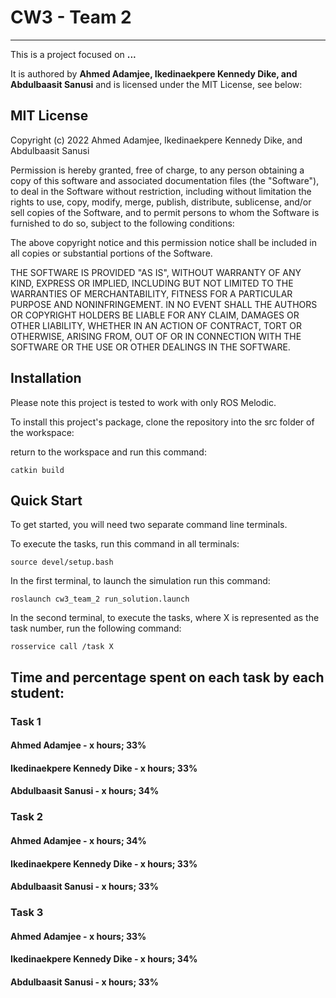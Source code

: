 # CW3 - Team 2
----------------- 

This is a project focused on **...**

It is authored by **Ahmed Adamjee, Ikedinaekpere Kennedy Dike, and Abdulbaasit Sanusi** and is licensed under the MIT License, see below:


## MIT License

Copyright (c) 2022 Ahmed Adamjee, Ikedinaekpere Kennedy Dike, and Abdulbaasit Sanusi

Permission is hereby granted, free of charge, to any person obtaining a copy
of this software and associated documentation files (the "Software"), to deal
in the Software without restriction, including without limitation the rights
to use, copy, modify, merge, publish, distribute, sublicense, and/or sell
copies of the Software, and to permit persons to whom the Software is
furnished to do so, subject to the following conditions:

The above copyright notice and this permission notice shall be included in all
copies or substantial portions of the Software.

THE SOFTWARE IS PROVIDED "AS IS", WITHOUT WARRANTY OF ANY KIND, EXPRESS OR
IMPLIED, INCLUDING BUT NOT LIMITED TO THE WARRANTIES OF MERCHANTABILITY,
FITNESS FOR A PARTICULAR PURPOSE AND NONINFRINGEMENT. IN NO EVENT SHALL THE
AUTHORS OR COPYRIGHT HOLDERS BE LIABLE FOR ANY CLAIM, DAMAGES OR OTHER
LIABILITY, WHETHER IN AN ACTION OF CONTRACT, TORT OR OTHERWISE, ARISING FROM,
OUT OF OR IN CONNECTION WITH THE SOFTWARE OR THE USE OR OTHER DEALINGS IN THE
SOFTWARE.




## Installation

Please note this project is tested to work with only ROS Melodic.

To install this project's package, clone the repository into the src folder of the workspace:

return to the workspace and run this command:
```
catkin build
```

## Quick Start

To get started, you will need two separate command line terminals.

To execute the tasks, run this command in all terminals:
```
source devel/setup.bash 
```

In the first terminal, to launch the simulation run this command:
```
roslaunch cw3_team_2 run_solution.launch
```

In the second terminal, to execute the tasks, where X is represented as the task number, run the following command:
```
rosservice call /task X
```

## Time and percentage spent on each task by each student:

### Task 1
#### Ahmed Adamjee -                x hours; 33%
#### Ikedinaekpere Kennedy Dike -   x hours; 33%
#### Abdulbaasit Sanusi -           x hours; 34%

### Task 2
#### Ahmed Adamjee -                x hours; 34%
#### Ikedinaekpere Kennedy Dike -   x hours; 33%
#### Abdulbaasit Sanusi -           x hours; 33%

### Task 3
#### Ahmed Adamjee -                x hours; 33%
#### Ikedinaekpere Kennedy Dike -   x hours; 34%
#### Abdulbaasit Sanusi -           x hours; 33%
